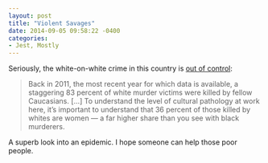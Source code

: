 ```yaml
---
layout: post
title: "Violent Savages"
date: 2014-09-05 09:58:22 -0400
categories: 
- Jest, Mostly
---
```


Seriously, the white-on-white crime in this country is [out of control](http://www.vox.com/2014/8/21/6053811/white-on-white-murder):

> Back in 2011, the most recent year for which data is available, a staggering 83 percent of white murder victims were killed by fellow Caucasians. […] To understand the level of cultural pathology at work here, it’s important to understand that 36 percent of those killed by whites are women — a far higher share than you see with black murderers.

A superb look into an epidemic. I hope someone can help those poor people.